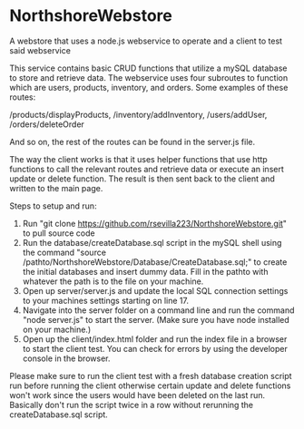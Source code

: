 # NorthshoreWebstore
A webstore that uses a node.js webservice to operate and a client to test said webservice

This service contains basic CRUD functions that utilize a mySQL database to store and retrieve data.
The webservice uses four subroutes to function which are users, products, inventory, and orders. Some examples of these routes:

/products/displayProducts,
/inventory/addInventory,
/users/addUser,
/orders/deleteOrder

And so on, the rest of the routes can be found in the server.js file.

The way the client works is that it uses helper functions that use http functions to call the relevant routes and retrieve
data or execute an insert update or delete function. The result is then sent back to the client and written to the main page.

Steps to setup and run:

1. Run "git clone https://github.com/rsevilla223/NorthshoreWebstore.git" to pull source code
2. Run the database/createDatabase.sql script in the mySQL shell using the command
"source /pathto/NorthshoreWebstore/Database/CreateDatabase.sql;" to create the initial databases and insert dummy data. Fill in the pathto with whatever the path is to the file on your machine.
3. Open up server/server.js and update the local SQL connection settings to your machines settings starting on line 17.
4. Navigate into the server folder on a command line and run the command "node server.js" to start the server.
(Make sure you have node installed on your machine.)
5. Open up the client/index.html folder and run the index file in a browser to start the client test. You can check for errors
by using the developer console in the browser.

Please make sure to run the client test with a fresh database creation script run before running the client otherwise certain update and delete functions won't work
since the users would have been deleted on the last run. Basically don't run the script twice in a row without rerunning the createDatabase.sql script.
